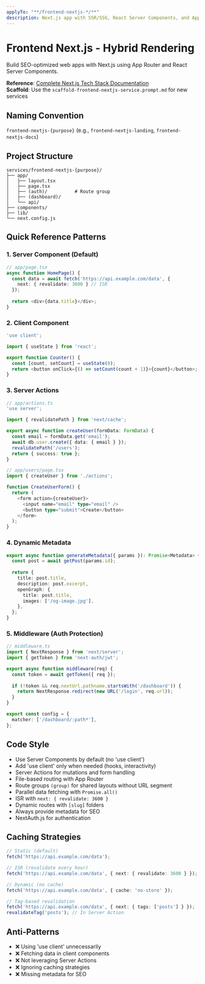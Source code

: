 ```yaml
---
applyTo: "**/frontend-nextjs-*/**"
description: Next.js app with SSR/SSG, React Server Components, and App Router
---
```


# Frontend Next.js - Hybrid Rendering

Build SEO-optimized web apps with Next.js using App Router and React Server Components.

**Reference**: [Complete Next.js Tech Stack Documentation](../../../docs/tech-stacks/frontends/nextjs.md)  
**Scaffold**: Use the `scaffold-frontend-nextjs-service.prompt.md` for new services

## Naming Convention

`frontend-nextjs-{purpose}` (e.g., `frontend-nextjs-landing`, `frontend-nextjs-docs`)

## Project Structure

```
services/frontend-nextjs-{purpose}/
├── app/
│   ├── layout.tsx
│   ├── page.tsx
│   ├── (auth)/          # Route group
│   ├── (dashboard)/
│   └── api/
├── components/
├── lib/
└── next.config.js
```

## Quick Reference Patterns

### 1. Server Component (Default)

```typescript
// app/page.tsx
async function HomePage() {
  const data = await fetch('https://api.example.com/data', {
    next: { revalidate: 3600 } // ISR
  });
  
  return <div>{data.title}</div>;
}
```

### 2. Client Component

```typescript
'use client';

import { useState } from 'react';

export function Counter() {
  const [count, setCount] = useState(0);
  return <button onClick={() => setCount(count + 1)}>{count}</button>;
}
```

### 3. Server Actions

```typescript
// app/actions.ts
'use server';

import { revalidatePath } from 'next/cache';

export async function createUser(formData: FormData) {
  const email = formData.get('email');
  await db.user.create({ data: { email } });
  revalidatePath('/users');
  return { success: true };
}

// app/users/page.tsx
import { createUser } from './actions';

function CreateUserForm() {
  return (
    <form action={createUser}>
      <input name="email" type="email" />
      <button type="submit">Create</button>
    </form>
  );
}
```

### 4. Dynamic Metadata

```typescript
export async function generateMetadata({ params }): Promise<Metadata> {
  const post = await getPost(params.id);
  
  return {
    title: post.title,
    description: post.excerpt,
    openGraph: {
      title: post.title,
      images: ['/og-image.jpg'],
    },
  };
}
```

### 5. Middleware (Auth Protection)

```typescript
// middleware.ts
import { NextResponse } from 'next/server';
import { getToken } from 'next-auth/jwt';

export async function middleware(req) {
  const token = await getToken({ req });
  
  if (!token && req.nextUrl.pathname.startsWith('/dashboard')) {
    return NextResponse.redirect(new URL('/login', req.url));
  }
}

export const config = {
  matcher: ['/dashboard/:path*'],
};
```

## Code Style

- Use Server Components by default (no 'use client')
- Add 'use client' only when needed (hooks, interactivity)
- Server Actions for mutations and form handling
- File-based routing with App Router
- Route groups `(group)` for shared layouts without URL segment
- Parallel data fetching with `Promise.all()`
- ISR with `next: { revalidate: 3600 }`
- Dynamic routes with `[slug]` folders
- Always provide metadata for SEO
- NextAuth.js for authentication

## Caching Strategies

```typescript
// Static (default)
fetch('https://api.example.com/data');

// ISR (revalidate every hour)
fetch('https://api.example.com/data', { next: { revalidate: 3600 } });

// Dynamic (no cache)
fetch('https://api.example.com/data', { cache: 'no-store' });

// Tag-based revalidation
fetch('https://api.example.com/data', { next: { tags: ['posts'] } });
revalidateTag('posts'); // In Server Action
```

## Anti-Patterns

- ❌ Using 'use client' unnecessarily
- ❌ Fetching data in client components
- ❌ Not leveraging Server Actions
- ❌ Ignoring caching strategies
- ❌ Missing metadata for SEO
